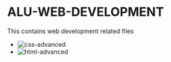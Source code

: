 #  ALU-WEB-DEVELOPMENT
 This contains web development related files 

- ![css-advanced](./css-advanced)
- ![html-advanced](./html-advanced)

